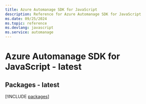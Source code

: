 ```yaml
---
title: Azure Automanage SDK for JavaScript
description: Reference for Azure Automanage SDK for JavaScript
ms.date: 09/25/2024
ms.topic: reference
ms.devlang: javascript
ms.service: automanage
---
```

# Azure Automanage SDK for JavaScript - latest
## Packages - latest
[!INCLUDE [packages](automanage-index.md)]